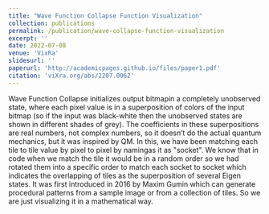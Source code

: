 ```yaml
---
title: "Wave Function Collapse Function Visualization"
collection: publications
permalink: /publication/wave-collapse-function-visualization
excerpt: ''
date: 2022-07-08
venue: 'VixRa'
slidesurl: ''
paperurl: 'http://academicpages.github.io/files/paper1.pdf'
citation: 'viXra.org/abs/2207.0062'
---
```


Wave Function Collapse initializes output bitmapin a completely unobserved state, where each pixel value is in a superposition of colors of the input bitmap (so if the input was black-white then the unobserved states are shown in different shades of grey). The coefficients in these superpositions are real numbers, not complex numbers, so it doesn’t do the actual quantum mechanics, but it was inspired by QM. In this, we have been matching each tile to tile value by pixel to pixel by namingas it as "socket". We know that in code when we match the tile it would be in a random order so we had rotated them into a specific order to match each socket to socket which indicates the overlapping of tiles as the superposition of several Eigen states. It was first introduced in 2016 by Maxim Gumin which can generate procedural patterns from a sample image or from a collection of tiles. So we are just visualizing it in a mathematical way.